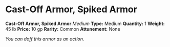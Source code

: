 # Cast-Off Armor, Spiked Armor

**Cast-Off Armor, Spiked Armor**
_Medium_
**Type:** Medium
**Quantity:** 1
**Weight:** 45 lb
**Price:** 10 gp
**Rarity:** Common
**Attunement:** None

*You can doff this armor as an action.*